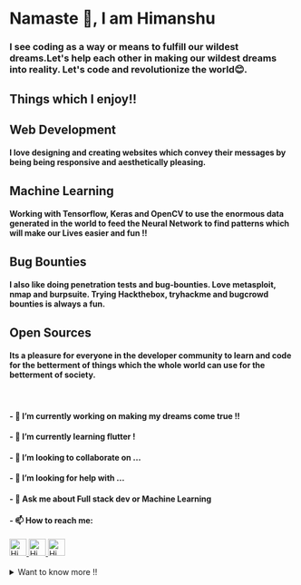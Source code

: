 # Namaste 🙏, I am Himanshu
### I see coding as a way or means to fulfill our wildest dreams.Let's help each other in making our wildest dreams into reality. Let's code and revolutionize the world😊.


## Things which I enjoy!!
## Web Development
#### I love designing and creating websites which convey their messages by being being responsive and aesthetically pleasing.

## Machine Learning
#### Working with Tensorflow, Keras and OpenCV to use the enormous data generated in the world to feed the Neural Network to find patterns which will make our Lives easier and fun !!

## Bug Bounties
#### I also like doing penetration tests and bug-bounties. Love metasploit, nmap and burpsuite. Trying Hackthebox, tryhackme and bugcrowd bounties is always a fun.


## Open Sources
#### Its a pleasure for everyone in the developer community to learn and code for the betterment of things which the whole world can use for the betterment of society.
<br/>  

#### - 🔭 I’m currently working on making my dreams come true !!
#### - 🌱 I’m currently learning flutter !
#### - 👯 I’m looking to collaborate on ...
#### - 🤔 I’m looking for help with ...
#### - 💬 Ask me about Full stack dev or Machine Learning 
#### - 📫 How to reach me:

<a href="https://twitter.com/Himanshu_nitrr">
  <img alt="Himanshu's Twitter" width="30px" src="https://cdn.jsdelivr.net/npm/simple-icons@v3/icons/twitter.svg" />
</a>
<a href="https://www.linkedin.com/in/himanshu-m-432608b7/">
  <img alt="Himanshu's Linkdein" width="30px" src="https://cdn.jsdelivr.net/npm/simple-icons@v3/icons/linkedin.svg" />
</a>
<a href="https://github.com/Himanshunitrr">
  <img alt="Himanshu's Github" width="30px" src="https://cdn.jsdelivr.net/npm/simple-icons@v3/icons/github.svg" />
</a>


<br/>     
<br/>     
<details>
<summary>
  Want to know more !!
</summary>
 
#### - 😄 Pronouns: He/His

![Stats](https://github-readme-stats.vercel.app/api?username=Himanshunitrr&&show_icons=true&title_color=ffffff&icon_color=bb2acf&text_color=daf7dc&bg_color=151515)

#### - ⚡ Fun fact: I love Biology too
